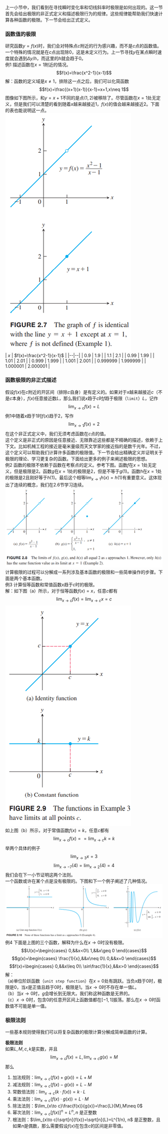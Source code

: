 上一小节中，我们看到在寻找瞬时变化率和切线斜率时极限是如何出现的。这一节首先会给出极限的非正式定义和描述极限行为的规律。这些规律能帮助我们快速计算各种函数的极限。下一节会给出正式定义。

### 函数值的极限
研究函数$y=f(x)$时，我们会对特殊点$c$附近的行为感兴趣，而不是$c$点的函数值。一个特殊的情况就是在$c$点出现除0，这是未定义行为。上一节寻找$y$在某点瞬时速度就会遇到$\Delta y/h$，而这里的$h$就会趋于0。  
例1 描述函数在$x=1$附近的情况。
$$f(x)=\frac{x^2-1}{x-1}$$
解：函数的定义域是$x\neq 1$，排除这一点之后，我们可以化简函数
$$f(x)=\frac{(x+1)(x-1)}{x-1}=x+1,x\neq 1$$
图像如下图所示，和$y=x+1$不同的是点$(1,2)$被移除了。尽管函数在$x=1$处无定义，但是我们可以清楚的看到随着$x$越来越接近1，$f(x)$的值会越来越接近2。下面的表也能说明这一点。  
![](020.010.png)  
| $x$ | $f(x)=\frac{x^2-1}{x-1}$ |
|--|--|
| 0.9 | 1.9 |
| 1.1 | 2.1 |
| 0.99 | 1.99 |
| 1.01 | 2.01 |
| 0.999 | 1.999 |
| 1.001 | 2.001 |
| 0.999999 | 1.999999 |
| 1.000001 | 2.000001 |

### 函数极限的非正式描述
假设$f(x)$在$c$附近的开区间（排除$c$自身）是有定义的。如果对于$x$越来越接近$c$（不是$c$本身），$f(x)$任意接近数$L$，那么我们说$x$趋于$c$时$f$趋于极限（`limit`）$L$，记作
$$\lim_{x\to c}f(x)=L$$
例1中随着$x$趋于1时$f(x)$趋于2，写作
$$\lim_{x\to 1}f(x)=2$$
在这个非正式定义中，我们无须考虑函数在$c$点的值。  
这个定义是非正式的原因是任意接近、无限靠近这些都是不精确的描述，依赖于上下文。比如机械工程的接近是毫米量级而天文学家的接近指的是数千光年。不过，这个定义可以帮助我们计算许多函数的极限值。下一节会给出精确定义并证明关于极限的理论、学习更复杂的函数。下面给出更多的例子来阐述极限的思想。  
例2 函数的极限不依赖于函数在考察点的定义。参考下图。函数$f$在$x=1$处无定义，但是极限是2。函数$g$在$x=1$处的极限是2，但是不等于$g(1)$。函数$h$在$x=1$处的极限是2且刚好等于$h(1)$。最后这个相等$\lim_{x\to 1}h(x)=h(1)$有重要意义。这体现出了连续的概念，我们在2.6节学习连续。  
![](020.020.png)  
计算极限的过程可以分解成一系列涉及基本函数的极限和一些简单操作的步骤。下面是两个基本函数。  
例3 计算恒等函数和常值函数$x$趋于$c$时的极限。  
解：如下图（a）所示，对于恒等函数$f(x)=x$，任意$c$都有
$$\lim_{x\to c}f(x)=\lim_{x\to c}x=c$$
![](020.030.png)  
如上图（b）所示，对于常值函数$f(x)=k$，任意$c$都有
$$\lim_{x\to c}f(x)==\lim_{x\to c}k=k$$
举两个具体的例子
$$\lim_{x\to 3}x=3$$
$$\lim_{x\to -7}(4)=\lim_{x\to 2}(4)=4$$
我们会在下一小节证明这两个法则。  
一个函数或许在某个点是没有极限的。下图和下一个例子阐述了几种情况。  
![](020.040.png)  
例4 下面是上图的三个函数，解释为什么在$x\to 0$时没有极限。  
$$U(x)=\begin{cases}
0,&&x<0\\
1,&&x\geq 0
\end{cases}$$
$$g(x)=\begin{cases}
\frac{1}{x},&&x\neq 0\\
0,&&x=0
\end{cases}$$
$$f(x)=\begin{cases}
0,&&x\leq 0\\
\sin\frac{1}{x},&&x>0
\end{cases}$$
解：  
（a)单位阶跃函数（`unit step function`）在$x=0$处有跳跃。当负$x$趋于0时，极限是0，当$x$是正值且趋于0时，极限是1。当$x\to 0$时不存在单一值$L$。  
（b）当$x\to 0$时，$g$会增长到无限大。我们称这种函数是无界的。  
（c）$x\to 0$时，包含0的任意开区间上函数值都在$[-1,1]$振荡。那么在$x\to 0$时函数值不可能是单一值。

### 极限法则
一些基本规则使得我们可以将复杂函数的极限计算分解成简单函数的计算。

**极限法则**  
如果$L,M,c,k$是实数，并且
$$\lim_{x\to c}f(x)=L,\lim_{x\to c}g(x)=M$$
那么  
1. 加法规则：$\lim_{x\to c}(f(x)+g(x))=L+M$
2. 减法规则：$\lim_{x\to c}(f(x)-g(x))=L-M$
3. 常数倍法则：$\lim_{x\to c}(k\cdot f(x))=k\cdot L$
4. 乘法法则：$\lim_{x\to c}(f(x)\cdot g(x))=L\cdot M$
5. 除法法则：$\lim_{x\to c}\frac{f(x)}{g(x)}=\frac{L}{M},M\neq 0$
6. 幂次法则：$\lim_{x\to c}[f(x)]^n=L^n,n$ 是正整数
7. 根法则：$\lim_{x\to c}\sqrt[n]{f(x)}=\sqrt[n]{L}=L^{1/n}, n$ 是正整数，且如果$n$是偶数，那么需要假设$f(x)$在包含$c$的区间是非零值。

